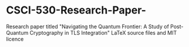 # CSCI-530-Research-Paper-
Research paper titled "Navigating the Quantum Frontier: A Study of Post-Quantum Cryptography in TLS Integration" LaTeX source files and MIT licence
